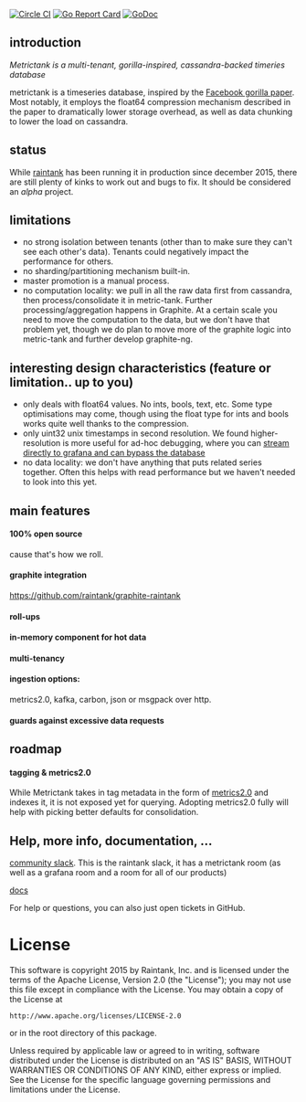 [![Circle CI](https://circleci.com/gh/raintank/metrictank.svg?style=shield)](https://circleci.com/gh/raintank/metrictank)
[![Go Report Card](https://goreportcard.com/badge/github.com/raintank/metrictank)](https://goreportcard.com/report/github.com/raintank/metrictank)
[![GoDoc](https://godoc.org/github.com/raintank/metrictank?status.svg)](https://godoc.org/github.com/raintank/metrictank)


## introduction
*Metrictank is a multi-tenant, gorilla-inspired, cassandra-backed timeries database*

metrictank is a timeseries database, inspired by the [Facebook gorilla paper](www.vldb.org/pvldb/vol8/p1816-teller.pdf).
Most notably, it employs the float64 compression mechanism described in the paper to dramatically lower storage overhead,
as well as data chunking to lower the load on cassandra.

## status

While [raintank](raintank.io) has been running it in production since december 2015, there are still plenty of kinks to work out
and bugs to fix.  It should be considered an *alpha* project.

## limitations

* no strong isolation between tenants (other than to make sure they can't see each other's data). Tenants could negatively impact the performance for others.
* no sharding/partitioning mechanism built-in.
* master promotion is a manual process.
* no computation locality: we pull in all the raw data first from cassandra, then process/consolidate it in metric-tank. Further processing/aggregation happens in Graphite.  At a certain scale you need to move the computation to the data, but we don't have that problem yet, though we do plan to move more of the graphite logic into metric-tank and further develop graphite-ng.

## interesting design characteristics (feature or limitation.. up to you)

* only deals with float64 values. No ints, bools, text, etc. Some type optimisations may come, though using the float type for ints and bools works quite well thanks to the compression.
* only uint32 unix timestamps in second resolution. We found higher-resolution is more useful for ad-hoc debugging, where you can [stream directly to grafana and can bypass the database](https://blog.raintank.io/using-grafana-with-intels-snap-for-ad-hoc-metric-exploration/)
* no data locality: we don't have anything that puts related series together.  Often this helps with read performance but we haven't needed to look into this yet.


## main features


#### 100% open source

cause that's how we roll.


#### graphite integration

https://github.com/raintank/graphite-raintank


#### roll-ups

#### in-memory component for hot data

#### multi-tenancy

#### ingestion options:

metrics2.0, kafka, carbon, json or msgpack over http.

#### guards against excessive data requests

## roadmap

#### tagging & metrics2.0

While Metrictank takes in tag metadata in the form of [metrics2.0](http://metrics20.org/) and indexes it, it is not exposed yet for querying.
Adopting metrics2.0 fully will help with picking better defaults for consolidation.

## Help, more info, documentation, ...

[community slack](http://slack.raintank.io/). This is the raintank slack, it has a metrictank room (as well as a grafana room and a room for all of our products)

[docs](https://github.com/raintank/metrictank/tree/master/docs)

For help or questions, you can also just open tickets in GitHub.



License
=======

This software is copyright 2015 by Raintank, Inc. and is licensed under the
terms of the Apache License, Version 2.0 (the "License"); you may not use this file except in compliance with the License. You may obtain a copy of the License at

	http://www.apache.org/licenses/LICENSE-2.0

or in the root directory of this package.

Unless required by applicable law or agreed to in writing, software distributed under the License is distributed on an "AS IS" BASIS, WITHOUT WARRANTIES OR CONDITIONS OF ANY KIND, either express or implied. See the License for the specific language governing permissions and limitations under the License.
